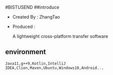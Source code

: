 #BISTUSEND
##introduce
* Created By : ZhangTao
* Produced :

  A lightweight cross-platform transfer software

## environment
    Java11,g++9,Kotlin,IntelliJ IDEA,Clion,Maven,Ubuntu,Windows10,Android...
